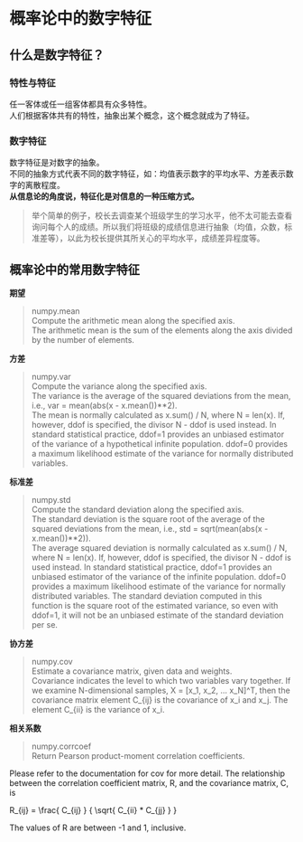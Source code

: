 # 概率论中的数字特征

## 什么是数字特征？

### 特性与特征

任一客体或任一组客体都具有众多特性。  
人们根据客体共有的特性，抽象出某个概念，这个概念就成为了特征。

### 数字特征

数字特征是对数字的抽象。  
不同的抽象方式代表不同的数字特征，如：均值表示数字的平均水平、方差表示数字的离散程度。  
**从信息论的角度说，特征化是对信息的一种压缩方式。**
> 举个简单的例子，校长去调查某个班级学生的学习水平，他不太可能去查看询问每个人的成绩。所以我们将班级的成绩信息进行抽象（均值，众数，标准差等），以此为校长提供其所关心的平均水平，成绩差异程度等。

## 概率论中的常用数字特征

**期望**
> numpy.mean  
Compute the arithmetic mean along the specified axis.  
The arithmetic mean is the sum of the elements along the axis divided by the number of elements.

**方差**
> numpy.var  
Compute the variance along the specified axis.  
The variance is the average of the squared deviations from the mean, i.e., var = mean(abs(x - x.mean())**2).  
The mean is normally calculated as x.sum() / N, where N = len(x). If, however, ddof is specified, the divisor N - ddof is used instead. In standard statistical practice, ddof=1 provides an unbiased estimator of the variance of a hypothetical infinite population. ddof=0 provides a maximum likelihood estimate of the variance for normally distributed variables.

**标准差**
> numpy.std  
Compute the standard deviation along the specified axis.  
The standard deviation is the square root of the average of the squared deviations from the mean, i.e., std = sqrt(mean(abs(x - x.mean())**2)).  
The average squared deviation is normally calculated as x.sum() / N, where N = len(x). If, however, ddof is specified, the divisor N - ddof is used instead. In standard statistical practice, ddof=1 provides an unbiased estimator of the variance of the infinite population. ddof=0 provides a maximum likelihood estimate of the variance for normally distributed variables. The standard deviation computed in this function is the square root of the estimated variance, so even with ddof=1, it will not be an unbiased estimate of the standard deviation per se.

**协方差**
> numpy.cov  
Estimate a covariance matrix, given data and weights.  
Covariance indicates the level to which two variables vary together. If we examine N-dimensional samples, X = [x_1, x_2, ... x_N]^T, then the covariance matrix element C_{ij} is the covariance of x_i and x_j. The element C_{ii} is the variance of x_i.  

**相关系数**
> numpy.corrcoef  
Return Pearson product-moment correlation coefficients.

Please refer to the documentation for cov for more detail. The relationship between the correlation coefficient matrix, R, and the covariance matrix, C, is

R_{ij} = \frac{ C_{ij} } { \sqrt{ C_{ii} * C_{jj} } }

The values of R are between -1 and 1, inclusive.
